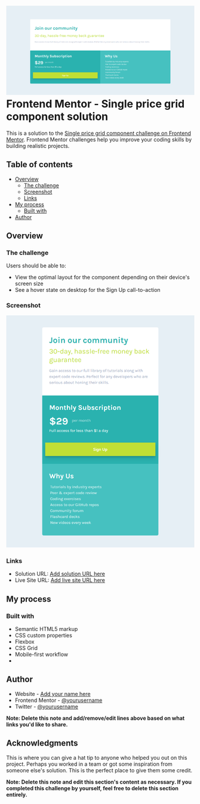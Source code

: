 # ![FireShot Capture 053 - Frontend Mentor - Single Price Grid Component - 127.0.0.1.png](.media/img_0.png)Frontend Mentor - Single price grid component solution

This is a solution to the [Single price grid component challenge on Frontend Mentor](https://www.frontendmentor.io/challenges/single-price-grid-component-5ce41129d0ff452fec5abbbc). Frontend Mentor challenges help you improve your coding skills by building realistic projects.

## Table of contents

* [Overview](#overview)
    * [The challenge](#the-challenge)
    * [Screenshot](#screenshot)
    * [Links](#links)
* [My process](#my-process)
    * [Built with](#built-with)
* [Author](#author)

## Overview

### The challenge

Users should be able to:

* View the optimal layout for the component depending on their device's screen size
* See a hover state on desktop for the Sign Up call-to-action

### Screenshot

![FireShot Capture 054 - Frontend Mentor - Single Price Grid Component - 127.0.0.1.png](.media/img_1.png)

### Links

* Solution URL: [Add solution URL here](https://your-solution-url.com)
* Live Site URL: [Add live site URL here](https://your-live-site-url.com)

## My process

### Built with

* Semantic HTML5 markup
* CSS custom properties
* Flexbox
* CSS Grid
* Mobile-first workflow
*

## Author

* Website - [Add your name here](https://www.your-site.com)
* Frontend Mentor - [@yourusername](https://www.frontendmentor.io/profile/yourusername)
* Twitter - [@yourusername](https://www.twitter.com/yourusername)

**Note: Delete this note and add/remove/edit lines above based on what links you'd like to share.**

## Acknowledgments

This is where you can give a hat tip to anyone who helped you out on this project. Perhaps you worked in a team or got some inspiration from someone else's solution. This is the perfect place to give them some credit.

**Note: Delete this note and edit this section's content as necessary. If you completed this challenge by yourself, feel free to delete this section entirely.**